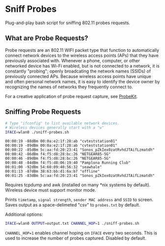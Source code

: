 # Sniff Probes

Plug-and-play bash script for sniffing 802.11 probes requests. 

## What are Probe Requests?

Probe requests are an 802.11 WIFI packet type that function to automatically connect network devices to the wireless access points (APs) that they have previously associated with. Whenever a phone, computer, or other networked device has Wi-Fi enabled, but is not connected to a network, it is constantly "probing"; openly broadcating the network names (SSIDs) of previously connected APs. Because wireless access points have unique and often personal network names, it is easy to identify the device owner by recognizing the names of networks they frequently connect to.

For a creative application of probe request capture, see [ProbeKit](https://github.com/brannondorsey/ProbeKit). 

## Sniffing Probe Requests

```bash
# Type "ifconfig" to list available network devices.
# Wireless devices generally start with a "w"
IFACE=wlan0 ./sniff-probes.sh
```

```
00:00:19 -88dBm 00:0a:e2:1f:28:ab "cvteststation01"
00:00:19 -89dBm 00:0a:e2:1f:28:ab "cvteststation01"
00:00:22 -85dBm 5c:aa:fd:20:23:41 "Sonos_pZkIex0zatRvhdJTAifLzmatdh"
00:00:42 -86dBm f4:f5:d8:28:bc:26 "NETGEAR85-5G"
00:00:46 -89dBm f4:f5:d8:28:bc:26 "NETGEAR85-5G"
00:00:48 -84dBm f4:f5:d8:06:19:40 "Pamplona Running Club"
00:01:00 -92dBm 54:60:09:40:56:32 "seawhale"
00:01:13 -87dBm 38:63:bb:d1:6a:b7 "offline"
00:01:25 -83dBm 5c:aa:fd:20:23:41 "Sonos_pZkIex0zatRvhdJTAifLzmatdh"
```
Requires tcpdump and awk (installed on many *nix systems by default). Wireless device must support monitor mode.

Prints `timetamp`, `signal strength`, `sender MAC address` and `SSID` to screen. Saves output as a space-delimeted "csv" to `probes.txt` by default.

Additional options:

```bash
IFACE=wlan0 OUTPUT=output.txt CHANNEL_HOP=1 ./sniff-probes.sh
```

`CHANNEL_HOP=1` enables channel hoping on `IFACE` every two seconds. This is used to increase the number of probes captured. Disabled by default.
